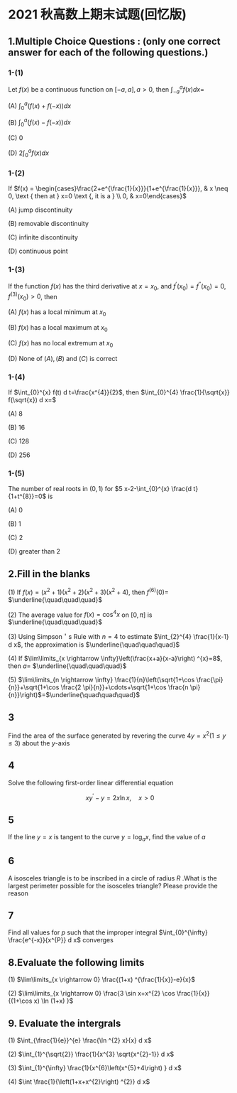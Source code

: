# 2021 秋高数上期末试题(回忆版)

## 1.Multiple Choice Questions : (only one correct answer for each of the following questions.)

### 1-(1)

Let $f(x)$ be a continuous function on $[-a, a], a>0$, then $\int_{-a}^{a} f(x) d x=$

(A) $\int_{0}^{a}(f(x) +f(-x) ) d x$

(B) $\int_{0}^{a}(f(x) -f(-x) ) d x$

(C) 0

(D) $2 \int_{0}^{a} f(x) d x$

### 1-(2)

If $f(x) = \begin{cases}\frac{2+e^{\frac{1}{x}}}{1+e^{\frac{1}{x}}}, & x \neq 0, \text { then at } x=0 \text {, it is a } \\ 0, & x=0\end{cases}$

(A) jump discontinuity

(B) removable discontinuity

(C) infinite discontinuity

(D) continuous point

### 1-(3)

If the function $f(x)$ has the third derivative at $x=x_{0}$, and $f^{\prime}\left(x_{0}\right) =f^{\prime \prime}\left(x_{0}\right) =0, f^{(3) }\left(x_{0}\right) >0$, then

(A) $f(x)$ has a local minimum at $x_{0}$

(B) $f(x)$ has a local maximum at $x_{0}$

(C) $f(x)$ has no local extremum at $x_{0}$

(D) None of $(A) ,(B)$ and $(C)$ is correct

### 1-(4)

If $\int_{0}^{x} f(t) d t=\frac{x^{4}}{2}$, then $\int_{0}^{4} \frac{1}{\sqrt{x}} f(\sqrt{x}) d x=$

(A) 8

(B) 16

(C) 128

(D) 256

### 1-(5)

The number of real roots in $(0,1)$ for $5 x-2-\int_{0}^{x} \frac{d t}{1+t^{8}}=0$ is

(A) 0

(B) 1

(C) 2

(D) greater than 2

## 2.Fill in the blanks

(1) If $f(x) =\left(x^{2}+1\right) \left(x^{2}+2\right) \left(x^{2}+3\right) \left(x^{2}+4\right)$, then $f^{(6) }(0) =$ $\underline{\quad\quad\quad}$

(2) The average value for $f(x) =\cos ^{4} x$ on $[0, \pi]$ is $\underline{\quad\quad\quad}$

(3) Using Simpson＇s Rule with $n=4$ to estimate $\int_{2}^{4} \frac{1}{x-1} d x$, the approximation is $\underline{\quad\quad\quad}$

(4) If $\lim\limits_{x \rightarrow \infty}\left(\frac{x+a}{x-a}\right) ^{x}=8$, then $a=$ $\underline{\quad\quad\quad}$

(5) $\lim\limits_{n \rightarrow \infty} \frac{1}{n}\left(\sqrt{1+\cos \frac{\pi}{n}}+\sqrt{1+\cos \frac{2 \pi}{n}}+\cdots+\sqrt{1+\cos \frac{n \pi}{n}}\right)$=$\underline{\quad\quad\quad}$

## 3

Find the area of the surface generated by revering the curve $4 y=x^{2}(1 \leqslant y \leqslant 3)$ about the $y$-axis

## 4

Solve the following first-order linear differential equation

$$
x y^{\prime}-y=2 x \ln x, \quad x>0
$$

## 5

If the line $y=x$ is tangent to the curve $y=\log _{a} x$, find the value of $a$

## 6

A isosceles triangle is to be inscribed in a circle of radius $R$ .What is the largest perimeter possible for the isosceles triangle? Please provide the reason

## 7

Find all values for $p$ such that the improper integral $\int_{0}^{\infty} \frac{e^{-x}}{x^{P}} d x$ converges

## 8.Evaluate the following limits

(1) $\lim\limits_{x \rightarrow 0} \frac{(1+x) ^{\frac{1}{x}}-e}{x}$

(2) $\lim\limits_{x \rightarrow 0} \frac{3 \sin x+x^{2} \cos \frac{1}{x}}{(1+\cos x) \ln (1+x) }$

## 9. Evaluate the intergrals

(1) $\int_{\frac{1}{e}}^{e} \frac{\ln ^{2} x}{x} d x$

(2) $\int_{1}^{\sqrt{2}} \frac{1}{x^{3} \sqrt{x^{2}-1}} d x$

(3) $\int_{1}^{\infty} \frac{1}{x^{6}\left(x^{5}+4\right) } d x$

(4) $\int \frac{1}{\left(1+x+x^{2}\right) ^{2}} d x$
